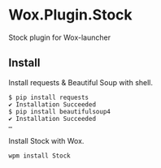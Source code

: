 # Wox.Plugin.Stock
Stock plugin for Wox-launcher

## Install
Install requests & Beautiful Soup with shell.
```console
$ pip install requests
✔ Installation Succeeded
$ pip install beautifulsoup4
✔ Installation Succeeded
…
```
Install Stock with Wox.
```
wpm install Stock
```
